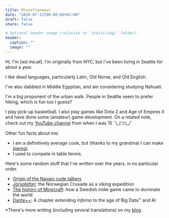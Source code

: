 ```yaml
---
title: Miscellaneous
date: "2020-07-13T00:00:00+01:00"
draft: false
share: false

# Optional header image (relative to `static/img/` folder).
header:
  caption: ""
  image: ""
---
```


Hi, I'm [wɪl mɛɹəl]. I'm originally from NYC, but I've been living in Seattle for about a year.
<!-- ±ɛ/æ distinction -->

I like dead languages, particularly Latin, Old Norse, and Old English.
<!-- Strangely enough, I took a class where we learned Proto Indo European. -->
I've also dabbled in Middle Egyptian, and am considering studying Nahuatl.

I'm a big proponent of the urban walk. People in Seattle seem to prefer hiking, which is fun too I guess?

I play pick-up basketball. I also play games like Dota 2 and Age of Empires II and have done some (amateur) game development. On a related note, check out my [YouTube channel](https://www.youtube.com/snorridevteam) from when I was 15 ¯\\\_(ツ)\_/¯

Other fun facts about me:

* I am a definitively average cook, but (thanks to my grandma) I can make [pierogi](https://en.wikipedia.org/wiki/Pierogi).
* I used to compete in table tennis.


Here's some random stuff that I've written over the years, in no particular order.

* [Origin of the Navajo code talkers](/files/NavajoCodeTalkers.pdf)
* [*Jórsalafari*](/files/Jorsalafari.pdf): the Norwegian Crusade as a viking expedition
* [The history of Minecraft](https://www.packerintersections.com/the-history-of-minecraft-how-a-swedish-indie-game-came-to-dominate-the-world.html): how a Swedish indie game came to dominate the world
* [Dante++](/files/dantepp.pdf): A chapter extending *Inferno* to the age of Big Data™ and AI

*There's more writing (including several translations) on my [blog](/post/).